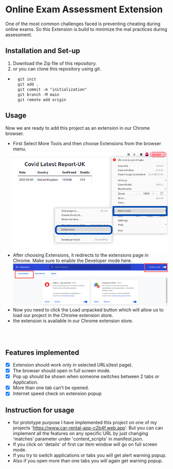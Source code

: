 # Online Exam Assessment Extension

One of the most common challenges faced is preventing cheating during online
exams. So this Extension is build to minimize the mal practices during assessment.

## Installation and Set-up

1. Download the Zip file of this repository.
2. or you can clone this repository using git.
- ```git
    git init 
    git add .
    git commit -m "initialization"
    git branch -M main
    git remote add origin 
    ```

## Usage

Now  we are ready to add this project as an extension in our Chrome browser.<br/> 
* First Select More Tools and then choose Extensions from the browser menu. ![](/images/1.png) <br/> 
* After choosing Extensions, it redirects to the extensions page in Chrome. Make sure to enable the Developer mode here. ![](/images/2.png)<br/> 
* Now you need to click the Load unpacked button which will allow us to load our project in the Chrome extension store. <br/> 
* the extension is available in our Chrome extension store. <br/> 
<br/> 
<br/> 

## Features implemented

- [x] 	Extension should work only in selected URLs(test page). 
- [X]  	The browser should open in full screen mode.
- [x]  Pop up should be shown when someone switches between 2 tabs or Application.
- [x]	More than one tab can’t be opened.
- [x]  Internet speed check on extension popup

## Instruction for usage
- for prototype purpose I have implemented this project on one of my projects 'https://www.car-rental-app-c2b4f.web.app'. But you can can implement all the features on any specific URL by just changing 'matches' parameter under 'content_scripts' in manifest.json.  
- If you click on 'details' of first car item window will go on full screen mode.
- If you try to switch applications or tabs you will get alert warning popup.
- Also if you open more than one tabs you will again get warning popup.  
